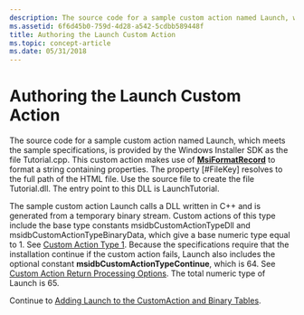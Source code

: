 ```yaml
---
description: The source code for a sample custom action named Launch, which meets the sample specifications, is provided by the Windows Installer SDK as the file Tutorial.cpp.
ms.assetid: 6f6d45b0-759d-4d28-a542-5cdbb589448f
title: Authoring the Launch Custom Action
ms.topic: concept-article
ms.date: 05/31/2018
---
```


# Authoring the Launch Custom Action

The source code for a sample custom action named Launch, which meets the sample specifications, is provided by the Windows Installer SDK as the file Tutorial.cpp. This custom action makes use of [**MsiFormatRecord**](/windows/desktop/api/Msiquery/nf-msiquery-msiformatrecorda) to format a string containing properties. The property \[\#FileKey\] resolves to the full path of the HTML file. Use the source file to create the file Tutorial.dll. The entry point to this DLL is LaunchTutorial.

The sample custom action Launch calls a DLL written in C++ and is generated from a temporary binary stream. Custom actions of this type include the base type constants msidbCustomActionTypeDll and msidbCustomActionTypeBinaryData, which give a base numeric type equal to 1. See [Custom Action Type 1](custom-action-type-1.md). Because the specifications require that the installation continue if the custom action fails, Launch also includes the optional constant **msidbCustomActionTypeContinue**, which is 64. See [Custom Action Return Processing Options](custom-action-return-processing-options.md). The total numeric type of Launch is 65.

Continue to [Adding Launch to the CustomAction and Binary Tables](adding-launch-to-the-customaction-and-binary-tables.md).

 

 



